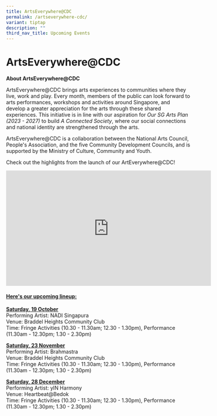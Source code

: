 ```yaml
---
title: ArtsEverywhere@CDC
permalink: /artseverywhere-cdc/
variant: tiptap
description: ""
third_nav_title: Upcoming Events
---
```

<h1>ArtsEverywhere@CDC</h1>
<p></p>
<p><strong>About ArtsEverywhere@CDC</strong>
</p>
<p>ArtsEverywhere@CDC brings arts experiences to communities where they live,
work and play. Every month, members of the public can look forward to arts
performances, workshops and activities around Singapore, and develop a
greater appreciation for the arts through these shared experiences. This
initiative is in line with our aspiration for <em>Our SG Arts Plan (2023 - 2027)</em> to
build <em>A Connected Society</em>, where our social connections and national
identity are strengthened through the arts.</p>
<p>ArtsEverywhere@CDC is a collaboration between the National Arts Council,
People's Association,&nbsp;and the five Community Development Councils,
and is supported by the Ministry of Culture, Community and Youth.</p>
<p></p>
<p>Check out the highlights from the launch of our ArtEverywhere@CDC!</p>
<div class="iframe-wrapper">
<iframe height="315" width="560" allowfullscreen="true" frameborder="0" src="https://www.youtube.com/embed/16K7kv68UWg?si=xPcBqbw7xpg_FODQ"></iframe>
</div>
<p></p>
<h4><u>Here's our upcoming lineup:</u></h4>
<p></p>
<p><strong><u>Saturday, 19 October</u></strong>
<br>Performing Artist: NADI Singapura
<br>Venue: Braddel Heights Community Club
<br>Time: Fringe Activities (10.30 - 11.30am; 12.30 - 1.30pm), Performance
(11.30am - 12.30pm; 1.30 - 2.30pm)</p>
<p></p>
<p><strong><u>Saturday, 23 November</u></strong>
<br>Performing Artist: Brahmastra
<br>Venue: Braddel Heights Community Club
<br>Time: Fringe Activities (10.30 - 11.30am; 12.30 - 1.30pm), Performance
(11.30am - 12.30pm; 1.30 - 2.30pm)</p>
<p></p>
<p><strong><u>Saturday, 28 December</u></strong>
<br>Performing Artist: yIN Harmony
<br>Venue: Heartbeat@Bedok
<br>Time: Fringe Activities (10.30 - 11.30am; 12.30 - 1.30pm), Performance
(11.30am - 12.30pm; 1.30 - 2.30pm)</p>